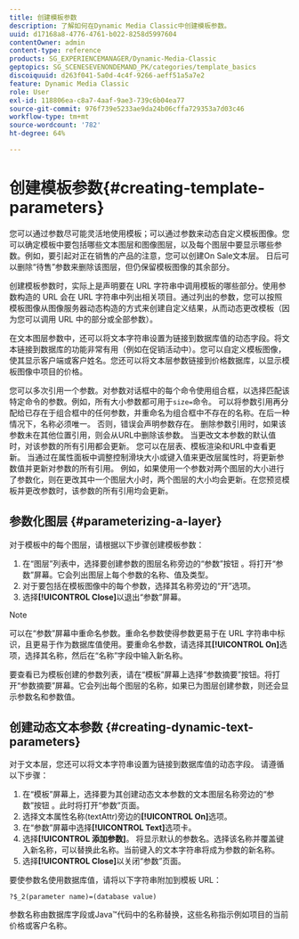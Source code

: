 ```yaml
---
title: 创建模板参数
description: 了解如何在Dynamic Media Classic中创建模板参数。
uuid: d17168a8-4776-4761-b022-8258d5997604
contentOwner: admin
content-type: reference
products: SG_EXPERIENCEMANAGER/Dynamic-Media-Classic
geptopics: SG_SCENESEVENONDEMAND_PK/categories/template_basics
discoiquuid: d263f041-5a0d-4c4f-9266-aeff51a5a7e2
feature: Dynamic Media Classic
role: User
exl-id: 118806ea-c8a7-4aaf-9ae3-739c6b04ea77
source-git-commit: 976f739e5233ae9da24b06cffa729353a7d03c46
workflow-type: tm+mt
source-wordcount: '782'
ht-degree: 64%

---
```


# 创建模板参数{#creating-template-parameters}

您可以通过参数尽可能灵活地使用模板；可以通过参数来动态自定义模板图像。您可以确定模板中要包括哪些文本图层和图像图层，以及每个图层中要显示哪些参数。例如，要引起对正在销售的产品的注意，您可以创建On Sale文本层。 日后可以删除“待售”参数来删除该图层，但仍保留模板图像的其余部分。

创建模板参数时，实际上是声明要在 URL 字符串中调用模板的哪些部分。使用参数构造的 URL 会在 URL 字符串中列出相关项目。通过列出的参数，您可以按照模板图像从图像服务器动态构造的方式来创建自定义结果，从而动态更改模板（因为您可以调用 URL 中的部分或全部参数）。

在文本图层参数中，还可以将文本字符串设置为链接到数据库值的动态字段。将文本链接到数据库的功能非常有用（例如在促销活动中）。您可以自定义模板图像，使其显示客户端或客户姓名。您还可以将文本层参数链接到价格数据库，以显示模板图像中项目的价格。

您可以多次引用一个参数。对参数对话框中的每个命令使用组合框，以选择匹配该特定命令的参数。例如，所有大小参数都可用于`size=`命令。 可以将参数引用再分配给已存在于组合框中的任何参数，并重命名为组合框中不存在的名称。在后一种情况下，名称必须唯一。 否则，错误会声明参数存在。 删除参数引用时，如果该参数未在其他位置引用，则会从URL中删除该参数。 当更改文本参数的默认值时，对该参数的所有引用都会更新。 您可以在层表、模板渲染和URL中查看更新。 当通过在属性面板中调整控制滑块大小或键入值来更改层属性时，将更新参数值并更新对参数的所有引用。 例如，如果使用一个参数对两个图层的大小进行了参数化，则在更改其中一个图层大小时，两个图层的大小均会更新。在您预览模板并更改参数时，该参数的所有引用均会更新。

## 参数化图层 {#parameterizing-a-layer}

对于模板中的每个图层，请根据以下步骤创建模板参数：

1. 在“图层”列表中，选择要创建参数的图层名称旁边的“参数”按钮 。将打开“参数”屏幕。它会列出图层上每个参数的名称、值及类型。
1. 对于要包括在模板图像中的每个参数，选择其名称旁边的“开”选项。
1. 选择&#x200B;**[!UICONTROL Close]**&#x200B;以退出“参数”屏幕。

>[!NOTE]
>
>可以在“参数”屏幕中重命名参数。重命名参数使得参数更易于在 URL 字符串中标识，且更易于作为数据库值使用。要重命名参数，请选择其&#x200B;**[!UICONTROL On]**&#x200B;选项，选择其名称，然后在“名称”字段中输入新名称。

要查看已为模板创建的参数列表，请在“模板”屏幕上选择“参数摘要”按钮。将打开“参数摘要”屏幕。它会列出每个图层的名称，如果已为图层创建参数，则还会显示参数名和参数值。

## 创建动态文本参数 {#creating-dynamic-text-parameters}

对于文本层，您还可以将文本字符串设置为链接到数据库值的动态字段。 请遵循以下步骤：

1. 在“模板”屏幕上，选择要为其创建动态文本参数的文本图层名称旁边的“参数”按钮 。此时将打开“参数”页面。
1. 选择文本属性名称(textAttr)旁边的&#x200B;**[!UICONTROL On]**&#x200B;选项。
1. 在“参数”屏幕中选择&#x200B;**[!UICONTROL Text]**&#x200B;选项卡。
1. 选择&#x200B;**[!UICONTROL 添加参数]**。 将显示默认的参数名。选择该名称并覆盖键入新名称，可以替换此名称。当前键入的文本字符串将成为参数的新名称。
1. 选择&#x200B;**[!UICONTROL Close]**&#x200B;以关闭“参数”页面。

要使参数名使用数据库值，请将以下字符串附加到模板 URL：

```as3
?$_2(parameter name)=(database value)
```

参数名称由数据库字段或Java™代码中的名称替换，这些名称指示例如项目的当前价格或客户名称。

